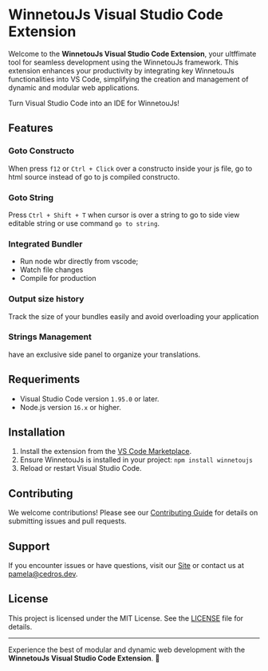 # WinnetouJs Visual Studio Code Extension

Welcome to the **WinnetouJs Visual Studio Code Extension**, your ultffimate tool for seamless development using the WinnetouJs framework. This extension enhances your productivity by integrating key WinnetouJs functionalities into VS Code, simplifying the creation and management of dynamic and modular web applications.

Turn Visual Studio Code into an IDE for WinnetouJs!

## Features

### Goto Constructo

When press `f12` or `Ctrl + Click` over a constructo inside your js file, go to html source instead of go to js compiled constructo.

### Goto String

Press `Ctrl + Shift + T` when cursor is over a string to go to side view editable string or use command `go to string`.

### Integrated Bundler

- Run node wbr directly from vscode;
- Watch file changes
- Compile for production

### Output size history

Track the size of your bundles easily and avoid overloading your application

### Strings Management

have an exclusive side panel to organize your translations.

## Requeriments

- Visual Studio Code version `1.95.0` or later.
- Node.js version `16.x` or higher.

## Installation

1. Install the extension from the [VS Code Marketplace](https://marketplace.visualstudio.com/).
2. Ensure WinnetouJs is installed in your project:
   `npm install winnetoujs`
3. Reload or restart Visual Studio Code.

## Contributing

We welcome contributions! Please see our [Contributing Guide](https://github.com/cedrosdev/vscode_winnetoujs_support) for details on submitting issues and pull requests.

## Support

If you encounter issues or have questions, visit our [Site](https://winnetoujs.org) or contact us at [pamela@cedros.dev]().

## License

This project is licensed under the MIT License. See the [LICENSE](https://github.com/cedrosdev/vscode_winnetoujs_support) file for details.

---

Experience the best of modular and dynamic web development with the **WinnetouJs Visual Studio Code Extension**. 🚀
